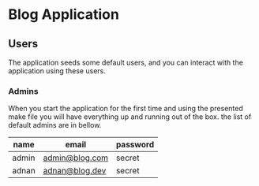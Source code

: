 # Blog Application

## Users

The application seeds some default users, and you can
interact with the application using these users.

### Admins

When you start the application for the first time
and using the presented make file you will have
everything up and running out of the box. 
the list of default admins are in bellow.

| name  | email          | password |
|-------|----------------|----------|
| admin | admin@blog.com | secret   |
| adnan | adnan@blog.dev | secret   |
